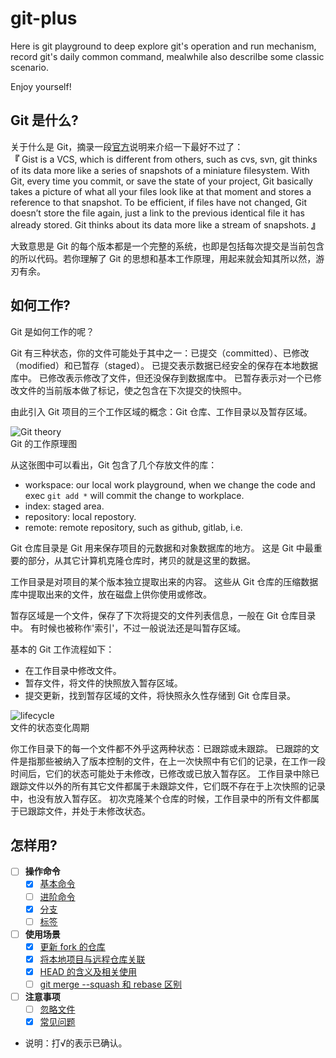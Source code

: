 # git-plus
Here is git playground to deep explore git's operation and run mechanism, record git's daily common command, mealwhile also descrilbe some classic scenario. 

Enjoy yourself!

## Git 是什么?
关于什么是 Git，摘录一段[官方](https://git-scm.com/book/en/v2/Getting-Started-What-is-Git%3F)说明来介绍一下最好不过了：   
**『**
Gist is a VCS, which is different from others, such as cvs, svn, git thinks of its data more like a series of snapshots of a miniature filesystem. With Git, every time you commit, or save the state of your project, Git basically takes a picture of what all your files look like at that moment and stores a reference to that snapshot. To be efficient, if files have not changed, Git doesn’t store the file again, just a link to the previous identical file it has already stored. Git thinks about its data more like a stream of snapshots. 
**』**

大致意思是 Git 的每个版本都是一个完整的系统，也即是包括每次提交是当前包含的所以代码。若你理解了 Git 的思想和基本工作原理，用起来就会知其所以然，游刃有余。

## 如何工作?
Git 是如何工作的呢？

Git 有三种状态，你的文件可能处于其中之一：已提交（committed）、已修改（modified）和已暂存（staged）。 已提交表示数据已经安全的保存在本地数据库中。 已修改表示修改了文件，但还没保存到数据库中。 已暂存表示对一个已修改文件的当前版本做了标记，使之包含在下次提交的快照中。

由此引入 Git 项目的三个工作区域的概念：Git 仓库、工作目录以及暂存区域。

![Git theory](https://github.com/TourDJ/git-plus/blob/master/images/git-theory.jpg)    
Git 的工作原理图

从这张图中可以看出，Git 包含了几个存放文件的库：
* workspace: our local work playground, when we change the code and exec `git add *` will commit the change to workplace.
* index: staged area.
* repository: local repostory.
* remote: remote repository, such as github, gitlab, i.e.

Git 仓库目录是 Git 用来保存项目的元数据和对象数据库的地方。 这是 Git 中最重要的部分，从其它计算机克隆仓库时，拷贝的就是这里的数据。

工作目录是对项目的某个版本独立提取出来的内容。 这些从 Git 仓库的压缩数据库中提取出来的文件，放在磁盘上供你使用或修改。

暂存区域是一个文件，保存了下次将提交的文件列表信息，一般在 Git 仓库目录中。 有时候也被称作\'索引\'，不过一般说法还是叫暂存区域。

基本的 Git 工作流程如下：

* 在工作目录中修改文件。
* 暂存文件，将文件的快照放入暂存区域。
* 提交更新，找到暂存区域的文件，将快照永久性存储到 Git 仓库目录。


![lifecycle](https://github.com/TourDJ/git-plus/blob/master/images/lifecycle.png)    
文件的状态变化周期

你工作目录下的每一个文件都不外乎这两种状态：已跟踪或未跟踪。 已跟踪的文件是指那些被纳入了版本控制的文件，在上一次快照中有它们的记录，在工作一段时间后，它们的状态可能处于未修改，已修改或已放入暂存区。 工作目录中除已跟踪文件以外的所有其它文件都属于未跟踪文件，它们既不存在于上次快照的记录中，也没有放入暂存区。 初次克隆某个仓库的时候，工作目录中的所有文件都属于已跟踪文件，并处于未修改状态。


## 怎样用?   

- [ ] **操作命令**
    - [x] [基本命令](./illustrate/index.md)
    - [ ] [进阶命令](./illustrate/advance-command.md)
    - [x] [分支](./illustrate/branch.md)
    - [ ] [标签](./illustrate/tag.md)
- [ ] **使用场景**
    - [x] [更新 fork 的仓库](./illustrate/fork-update.md)
    - [x] [将本地项目与远程仓库关联](./illustrate/add-remote.md)
    - [x] [HEAD 的含义及相关使用](./illustrate/head.md)
    - [ ] [git merge --squash 和 rebase 区别](./illustrate/squash-rebase.md)
- [ ] **注意事项**
    - [ ] [忽略文件](./illustrate/ignore.md)
    - [x] [常见问题](./illustrate/question.md) 

* 说明：打√的表示已确认。
